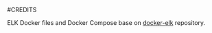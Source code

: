 #CREDITS

ELK Docker files and Docker Compose base on [docker-elk](https://github.com/deviantony/docker-elk) repository.